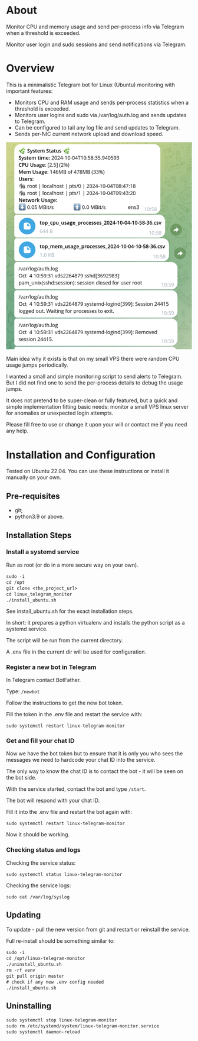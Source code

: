 # About
Monitor CPU and memory usage and send per-process info via Telegram when a threshold is exceeded.

Monitor user login and sudo sessions and send notifications via Telegram.

# Overview

This is a minimalistic Telegram bot for Linux (Ubuntu) monitoring with important features:
- Monitors CPU and RAM usage and sends per-process statistics when a threshold is exceeded. 
- Monitors user logins and sudo via /var/log/auth.log and sends updates to Telegram.
- Can be configured to tail any log file and send updates to Telegram.
- Sends per-NIC current network upload and download speed.

![Screenshot](img.png)

Main idea why it exists is that on my small VPS there were random CPU
usage jumps periodically.

I wanted a small and simple monitoring script to send alerts to Telegram.
But I did not find one to send the per-process details to debug the usage jumps.

It does not pretend to be super-clean or fully featured, but a quick and simple 
implementation fitting basic needs: monitor a small VPS linux server for anomalies
or unexpected login attempts.

Please fill free to use or change it upon your will or contact me if you need any help.

# Installation and Configuration

Tested on Ubuntu 22.04.
You can use these instructions or install it manually on your own.

## Pre-requisites
- git;
- python3.9 or above.


## Installation Steps

### Install a systemd service
Run as root (or do in a more secure way on your own).

```shell
sudo -i
cd /opt
git clone <the_project_url>
cd linux_telegram_monitor
./install_ubuntu.sh
```

See install_ubuntu.sh for the exact installation steps.

In short: it prepares a python virtualenv and installs the python
script as a systemd service. 

The script will be run from the current directory.

A .env file in the current dir will be used for configuration.

### Register a new bot in Telegram
In Telegram contact BotFather.

Type: `/newbot`

Follow the instructions to get the new bot token.

Fill the token in the .env file and restart the service with:
```shell
sudo systemctl restart linux-telegram-monitor
```

### Get and fill your chat ID
Now we have the bot token but to ensure that it is only you 
who sees the messages we need to hardcode your chat ID into the service.

The only way to know the chat ID is to contact the bot - it
will be seen on the bot side.

With the service started, contact the bot and type `/start`.

The bot will respond with your chat ID.

Fill it into the .env file and restart the bot again with:
```shell
sudo systemctl restart linux-telegram-monitor
```

Now it should be working.

### Checking status and logs
Checking the service status:
```shell
sudo systemctl status linux-telegram-monitor 
```

Checking the service logs:
```shell
sudo cat /var/log/syslog
```

## Updating

To update - pull the new version from git
and restart or reinstall the service.


Full re-install should be something similar to:
```shell
sudo -i
cd /opt/linux-telegram-monitor
./uninstall_ubuntu.sh
rm -rf venv
git pull origin master
# check if any new .env config needed
./install_ubuntu.sh
```

## Uninstalling

```shell
sudo systemctl stop linux-telegram-monitor
sudo rm /etc/systemd/system/linux-telegram-monitor.service
sudo systemctl daemon-reload
```